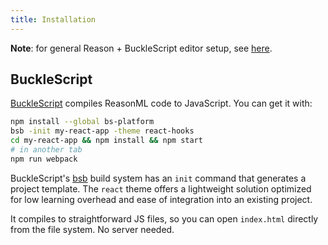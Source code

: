 ```yaml
---
title: Installation
---
```


**Note**: for general Reason + BuckleScript editor setup, see [here](https://reasonml.github.io/docs/en/editor-plugins).

## BuckleScript

[BuckleScript](http://bucklescript.github.io/) compiles ReasonML code to JavaScript. You can get it with:

```sh
npm install --global bs-platform
bsb -init my-react-app -theme react-hooks
cd my-react-app && npm install && npm start
# in another tab
npm run webpack
```

BuckleScript's [bsb](https://bucklescript.github.io/docs/en/build-overview.html) build system has an `init` command that generates a project template. The `react` theme offers a lightweight solution optimized for low learning overhead and ease of integration into an existing project.

It compiles to straightforward JS files, so you can open `index.html` directly from the file system. No server needed.
